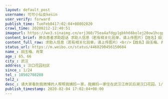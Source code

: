 ```yaml
---
layout: default_post
username: 可可小仙女kesin
user_verify: forward
publish_time: TueFeb0417:02:04+08002020
crawl_time: 20200212-12:40:51
imageurl: https://wx3.sinaimg.cn/orj360/75ea4afdgy1gbkh66bolej20ow1hcgp2.jpg,https://wx1.sinaimg.cn/orj360/75ea4afdgy1gbkh66ohd9j20ow1hcgph.jpg,https://wx4.sinaimg.cn/orj360/75ea4afdgy1gbkh676zi9j20u0140tbs.jpg,https://wx2.sinaimg.cn/orj360/75ea4afdgy1gbkh67otxoj20u0140n08.jpg,https://wx1.sinaimg.cn/orj360/75ea4afdgy1gbkh683y75j21400u00yd.jpg,https://wx4.sinaimg.cn/orj360/75ea4afdgy1gbkh68i6ayj21400u0dm4.jpg
content_brief: 肺炎患者求助超话 求助人信息（若有相关化验单，请上传图片）【姓名】田玉梅、肖荣【年龄】65、66【所在城市】武汉【所在小区、社区】汉口花园社区【患病时间】1/24【联系方式】18502708288【其他紧急联系】13018061516【病情描述】请大家看到我微博的人帮帮我姨妈一家，我姨妈一家住在武 ...全文
content_full_raw: 求助人信息（若有相关化验单，请上传图片）<br/>【姓名】田玉梅、肖荣<br/>【年龄】65、66<br/>【所在城市】武汉<br/>【所在小区、社区】汉口花园社区<br/>【患病时间】1/24<br/>【联系方式】18502708288<br/>【其他紧急联系】13018061516<br/>【病情描述】请大家看到我微博的人帮帮我姨妈一家，我姨妈一家住在武汉江岸区后湖汉口花园。1/24我姨伯开始发烧，姨妈也有不适。在家吃药无效后。第二天两人先去后湖中心医院发热门诊，但是由于人太多就去了长航医院检查。做了CT血象，检查出双肺感染。因为不是指定医院又转站到后湖中心医院。早上去排队到了晚上9、10点才挂到号。医生给姨伯开了针，给姨妈开了药。打针打到凌晨1点回来。再第二天又一大早去排队到晚上6、7点才打上针。1/31在网上看说可以打提高免疫力的针，于是两人分别开了8瓶分2天打完。恶化是2/1开始的。当天打完针后姨伯并没有好转，开始发抖、抽搐，浑身无力。反复发烧。并且已经无法走路了。我姨妈到今天2/4已经吃什么吐什么。并且今天姨妈也接到街道通知被确诊了。姨伯的确诊结果还没有出来。街道说现在没有床位。会上报。要我们等着。可是等着会看到希望吗？只会越来越严重啊！！！现在已经不能再拖了！求尽快找到医院能收治治疗！！！！！！！<adata-url="http://t.cn/R2WxQOQ"href="http://weibo.com/p/1001018008642010000000000"data-hide=""><spanclass='url-icon'><imgstyle='width:1rem;height:1rem'src='https://h5.sinaimg.cn/upload/2015/09/25/3/timeline_card_small_location_default.png'></span><spanclass="surl-text">武汉</span></a>
status_url: https://m.weibo.cn/status/4468290456150684
name_: 田玉梅、肖荣
age_: 65、66
city_: 武汉
address_: 汉口花园社区
since_: 1/24
tel_: 18502708288
tel2_: 
desc_: 请大家看到我微博的人帮帮我姨妈一家，我姨妈一家住在武汉江岸区后湖汉口花园。1/24我姨伯开始发烧，姨妈也有不适。在家吃药无效后。第二天两人先去后湖中心医院发热门诊，但是由于人太多就去了长航医院检查。做了CT血象，检查出双肺感染。因为不是指定医院又转站到后湖中心医院。早上去排队到了晚上9、10点才挂到号。医生给姨伯开了针，给姨妈开了药。打针打到凌晨1点回来。再第二天又一大早去排队到晚上6、7点才打上针。1/31在网上看说可以打提高免疫力的针，于是两人分别开了8瓶分2天打完。恶化是2/1开始的。当天打完针后姨伯并没有好转，开始发抖、抽搐，浑身无力。反复发烧。并且已经无法走路了。我姨妈到今天2/4已经吃什么吐什么。并且今天姨妈也接到街道通知被确诊了。姨伯的确诊结果还没有出来。街道说现在没有床位。会上报。要我们等着。可是等着会看到希望吗？只会越来越严重啊！！！现在已经不能再拖了！求尽快找到医院能收治治疗！！！！！！！<adata-url="http//t.cn/R2WxQOQ"href="http//weibo.com/p/1001018008642010000000000"data-hide=""><spanclass='url-icon'><imgstyle='width1rem;height1rem'src='https//h5.sinaimg.cn/upload/2015/09/25/3/timeline_card_small_location_default.png'></span><spanclass="surl-text">武汉</span></a>
publish_timestamp: 2020-02-04 17:02:04+08:00
---
```

